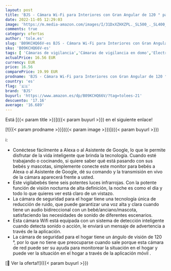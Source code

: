 ```yaml
---
layout: post
title: 'BJS - Cámara Wi-Fi para Interiores con Gran Angular de 120 ° para la habitación del bebé / hogar  cámara de vigilancia con visión Nocturna  Monitor para bebés con detección de Movimiento'
date: 2022-11-05 12:29:03
image: 'https://m.media-amazon.com/images/I/31DxXZHXZPL._SL500_._SL400_.jpg'
comments: true
category: ofertas
author: 'tole.es'
slug: 'B09KCHQ66V-es BJS - Cámara Wi-Fi para Interiores con Gran Angular de 120...'
sku: 'B09KCHQ66V-es'
tags: [ 'Cámaras de vigilancia','Cámaras de vigilancia en domo','Electrónica','Fotografía y videocámaras','bebé','bebés','bjs','🇪🇸', ]
actualPrice: 16.56 EUR
currency: EUR
price: 16.56
comparePrice: 19.99 EUR
prodname: 'BJS - Cámara Wi-Fi para Interiores con Gran Angular de 120 ° para la habitación del bebé / hogar  cámara de vigilancia con visión Nocturna  Monitor para bebés con detección de Movimiento'
country: 'es'
flag: '🇪🇸'
brand: 'BJS'
buyurl: 'https://www.amazon.es/dp/B09KCHQ66V/?tag=tolees-21'
descuento: '17.16'
average: '16.689'
---
```


Está [{{< param title >}}]({{< param buyurl >}}) en el siguiente enlace!

[![{{< param prodname >}}]({{< param image >}})]({{< param buyurl >}})

ℹ️:

- Conéctese fácilmente a Alexa o al Asistente de Google, lo que le permite disfrutar de la vida inteligente que brinda la tecnología. Cuando esté trabajando o cocinando, si quiere saber qué está pasando con sus bebés y mascotas, simplemente conecte este monitor para bebés a Alexa o al Asistente de Google, dé su comando y la transmisión en vivo de la cámara aparecerá frente a usted.
- Este vigilabebés tiene seis potentes luces infrarrojas. Con la potente función de visión nocturna de alta definición, la noche es como el día y todo lo que quieres ver está claro de un vistazo.
- La cámara de seguridad para el hogar tiene una tecnología única de reducción de ruido, que puede garantizar una voz alta y clara cuando tiene un audio bidireccional con un bebé/anciano/mascota, satisfaciendo las necesidades de sonido de diferentes escenarios.
- Esta cámara Wifi está equipada con un sistema de detección inteligente cuando detecta sonido o acción, le enviará un mensaje de advertencia a través de la aplicación.
- La cámara de seguridad para el hogar tiene un ángulo de visión de 120 °, por lo que no tiene que preocuparse cuando sale porque esta cámara de red puede ser su ayuda para monitorear la situación en el hogar y puede ver la situación en el hogar a través de la aplicación móvil .

[🛒 Ver la oferta!!]({{< param buyurl >}})
